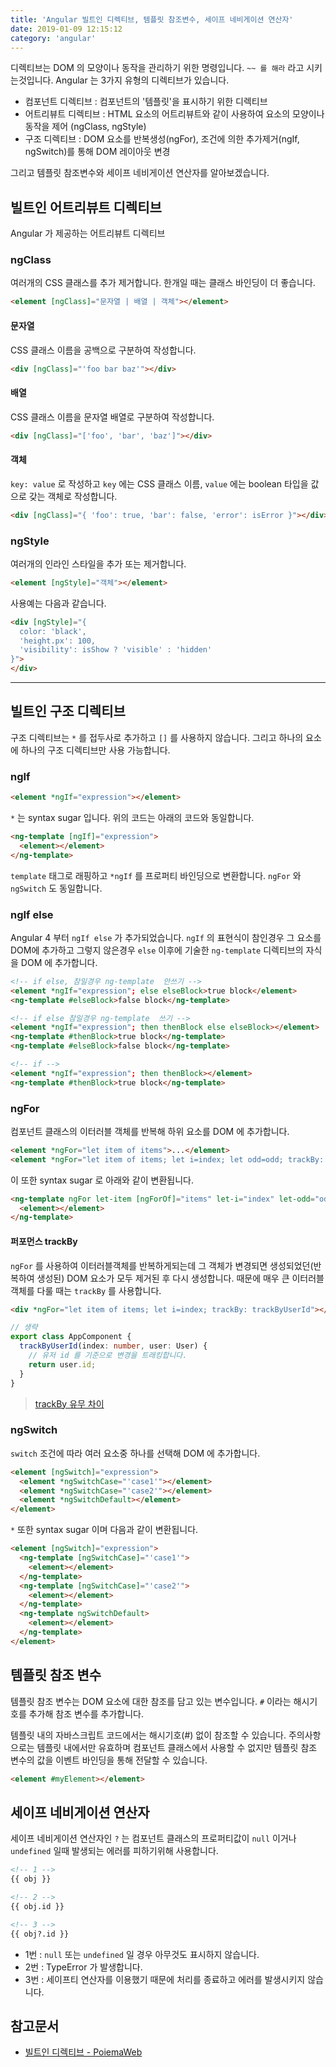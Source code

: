 ```yaml
---
title: 'Angular 빌트인 디렉티브, 템플릿 참조변수, 세이프 네비게이션 연산자'
date: 2019-01-09 12:15:12
category: 'angular'
---
```


디렉티브는 DOM 의 모양이나 동작을 관리하기 위한 명령입니다. `~~ 를 해라` 라고 시키는것입니다. Angular 는 3가지 유형의 디렉티브가 있습니다.

* 컴포넌트 디렉티브 : 컴포넌트의 '템플릿'을 표시하기 위한 디렉티브
* 어트리뷰트 디렉티브 : HTML 요소의 어트리뷰트와 같이 사용하여 요소의 모양이나 동작을 제어 (ngClass, ngStyle)
* 구조 디렉티브 : DOM 요소를 반복생성(ngFor), 조건에 의한 추가제거(ngIf, ngSwitch)를 통해 DOM 레이아웃 변경

그리고 템플릿 참조변수와 세이프 네비게이션 연산자를 알아보겠습니다.


## 빌트인 어트리뷰트 디렉티브
Angular 가 제공하는 어트리뷰트 디렉티브

### ngClass
여러개의 CSS 클래스를 추가 제거합니다. 한개일 때는 클래스 바인딩이 더 좋습니다.
```html
<element [ngClass]="문자열 | 배열 | 객체"></element>
```

#### 문자열
CSS 클래스 이름을 공백으로 구분하여 작성합니다.
```html
<div [ngClass]="'foo bar baz'"></div>
```

#### 배열
CSS 클래스 이름을 문자열 배열로 구분하여 작성합니다.
```html
<div [ngClass]="['foo', 'bar', 'baz']"></div>
```

#### 객체
`key: value` 로 작성하고 `key` 에는 CSS 클래스 이름, `value` 에는 boolean 타입을 값으로 갖는 객체로 작성합니다.
```html
<div [ngClass]="{ 'foo': true, 'bar': false, 'error': isError }"></div>
```

### ngStyle
여러개의 인라인 스타일을 추가 또는 제거합니다.
```html
<element [ngStyle]="객체"></element>
```

사용예는 다음과 같습니다.
```html
<div [ngStyle]="{
  color: 'black',
  'height.px': 100,
  'visibility': isShow ? 'visible' : 'hidden'
}">
</div>
```

---

## 빌트인 구조 디렉티브
구조 디렉티브는 `*` 를 접두사로 추가하고 `[]` 를 사용하지 않습니다. 그리고 하나의 요소에 하나의 구조 디렉티브만 사용 가능합니다.

### ngIf
```html
<element *ngIf="expression"></element>
```

`*` 는 syntax sugar 입니다. 위의 코드는 아래의 코드와 동일합니다.
```html
<ng-template [ngIf]="expression">
  <element></element>
</ng-template>
```

`template` 태그로 래핑하고 `*ngIf` 를 프로퍼티 바인딩으로 변환합니다. `ngFor` 와 `ngSwitch` 도 동일합니다.

### ngIf else
Angular 4 부터 `ngIf else` 가 추가되었습니다. `ngIf` 의 표현식이 참인경우 그 요소를 DOM에 추가하고 그렇지 않은경우 `else` 이후에 기술한 `ng-template` 디렉티브의 자식을 DOM 에 추가합니다.

```html
<!-- if else, 참일경우 ng-template  안쓰기 -->
<element *ngIf="expression"; else elseBlock>true block</element>
<ng-template #elseBlock>false block</ng-template>

<!-- if else 참일경우 ng-template  쓰기 -->
<element *ngIf="expression"; then thenBlock else elseBlock></element>
<ng-template #thenBlock>true block</ng-template>
<ng-template #elseBlock>false block</ng-template>

<!-- if -->
<element *ngIf="expression"; then thenBlock></element>
<ng-template #thenBlock>true block</ng-template>
```

### ngFor
컴포넌트 클래스의 이터러블 객체를 반복해 하위 요소를 DOM 에 추가합니다.

```html
<element *ngFor="let item of items">...</element>
<element *ngFor="let item of items; let i=index; let odd=odd; trackBy: trackById">...</element>
```
이 또한 syntax sugar 로 아래와 같이 변환됩니다.

```html
<ng-template ngFor let-item [ngForOf]="items" let-i="index" let-odd="odd" [ngForTrackBy]="trackById">
  <element></element>
</ng-template>
```

#### 퍼포먼스 trackBy
`ngFor` 를 사용하여 이터러블객체를 반복하게되는데 그 객체가 변경되면 생성되었던(반복하여 생성된) DOM 요소가 모두 제거된 후 다시 생성합니다. 때문에 매우 큰 이터러블객체를 다룰 때는 `trackBy` 를 사용합니다.

```html
<div *ngFor="let item of items; let i=index; trackBy: trackByUserId"></div>
```
```ts
// 생략
export class AppComponent {
  trackByUserId(index: number, user: User) {
    // 유저 id 를 기준으로 변경을 트래킹합니다.
    return user.id;
  }
}
```
> [trackBy 유무 차이](http://bennadel.github.io/JavaScript-Demos/demos/track-by-ngrepeat-angularjs/)

### ngSwitch
`switch` 조건에 따라 여러 요소중 하나를 선택해 DOM 에 추가합니다.
```html
<element [ngSwitch]="expression">
  <element *ngSwitchCase="'case1'"></element>
  <element *ngSwitchCase="'case2'"></element>
  <element *ngSwitchDefault></element>
</element>
```

`*` 또한 syntax sugar 이며 다음과 같이 변환됩니다.

```html
<element [ngSwitch]="expression">
  <ng-template [ngSwitchCase]="'case1'">
    <element></element>
  </ng-template>
  <ng-template [ngSwitchCase]="'case2'">
    <element></element>
  </ng-template>
  <ng-template ngSwitchDefault>
    <element></element>
  </ng-template>
</element>
```

## 템플릿 참조 변수
템플릿 참조 변수는 DOM 요소에 대한 참조를 담고 있는 변수입니다. `#` 이라는 해시기호를 추가해 참조 변수를 추가합니다.

템플릿 내의 자바스크립트 코드에서는 해시기호(#) 없이 참조할 수 있습니다. 주의사항으로는 템플릿 내에서만 유효하며 컴포넌트 클래스에서 사용할 수 없지만 템플릿 참조 변수의 값을 이벤트 바인딩을 통해 전달할 수 있습니다.
```html
<element #myElement></element>
```

## 세이프 네비게이션 연산자
세이프 네비게이션 연산자인 `?` 는 컴포넌트 클래스의 프로퍼티값이 `null` 이거나 `undefined` 일때 발생되는 에러를 피하기위해 사용합니다.
```html
<!-- 1 -->
{{ obj }}

<!-- 2 -->
{{ obj.id }}

<!-- 3 -->
{{ obj?.id }}
```
* 1번 : `null` 또는 `undefined` 일 경우 아무것도 표시하지 않습니다.
* 2번 : TypeError 가 발생합니다.
* 3번 : 세이프티 연산자를 이용했기 때문에 처리를 종료하고 에러를 발생시키지 않습니다.

## 참고문서
* [빌트인 디렉티브 - PoiemaWeb](https://poiemaweb.com/angular-component-built-in-directive)
